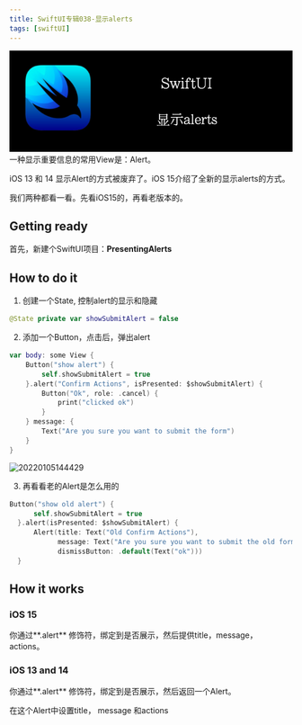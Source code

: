 ```yaml
---
title: SwiftUI专辑038-显示alerts
tags: [swiftUI]
---
```

![headerimg](./Header.png)
一种显示重要信息的常用View是：Alert。

iOS 13 和 14 显示Alert的方式被废弃了。iOS 15介绍了全新的显示alerts的方式。

我们两种都看一看。先看iOS15的，再看老版本的。
<!--truncate-->
## Getting ready

首先，新建个SwiftUI项目：**PresentingAlerts**

## How to do it

1. 创建一个State, 控制alert的显示和隐藏
```swift
@State private var showSubmitAlert = false
```

2. 添加一个Button，点击后，弹出alert
```swift
var body: some View {
    Button("show alert") {
        self.showSubmitAlert = true
    }.alert("Confirm Actions", isPresented: $showSubmitAlert) {
        Button("Ok", role: .cancel) {
            print("clicked ok")
        }
    } message: {
        Text("Are you sure you want to submit the form")
    }
}
```

![20220105144429](https://tva1.sinaimg.cn/large/008i3skNly1gy2slzd7mlj309q0k7t8u.jpg)

3. 再看看老的Alert是怎么用的
```swift
Button("show old alert") {
      self.showSubmitAlert = true
  }.alert(isPresented: $showSubmitAlert) {
      Alert(title: Text("Old Confirm Actions"),
            message: Text("Are you sure you want to submit the old form"),
            dismissButton: .default(Text("ok")))
  }
```

## How it works

### iOS 15

你通过**.alert** 修饰符，绑定到是否展示，然后提供title，message， actions。

### iOS 13 and 14

你通过**.alert** 修饰符，绑定到是否展示，然后返回一个Alert。

在这个Alert中设置title， message 和actions

